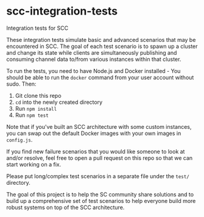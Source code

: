 # scc-integration-tests
Integration tests for SCC

These integration tests simulate basic and advanced scenarios that may be encountered in SCC.
The goal of each test scenario is to spawn up a cluster and change its state while clients are simultaneously publishing and consuming channel data to/from various instances within that cluster.

To run the tests, you need to have Node.js and Docker installed - You should be able to run the `docker` command from your user account without sudo.
Then:

1. Git clone this repo
2. `cd` into the newly created directory
3. Run `npm install`
4. Run `npm test`

Note that if you've built an SCC architecture with some custom instances, you can swap out the default Docker images with your own images in `config.js`.

If you find new failure scenarios that you would like someone to look at and/or resolve, feel free to open a pull request on this repo so that we can start working on a fix.

Please put long/complex test scenarios in a separate file under the `test/` directory.

The goal of this project is to help the SC community share solutions and to build up a comprehensive set of test scenarios to help everyone build more robust systems on top of the SCC architecture.
